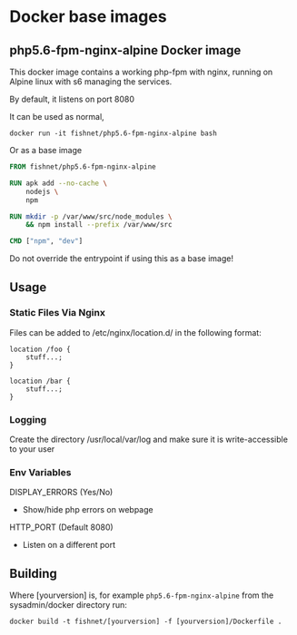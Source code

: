 # Docker base images

## php5.6-fpm-nginx-alpine Docker image

This docker image contains a working php-fpm with nginx, running on Alpine linux with s6 managing the services. 

By default, it listens on port 8080

It can be used as normal, 

`docker run -it fishnet/php5.6-fpm-nginx-alpine bash`

Or as a base image

```Dockerfile
FROM fishnet/php5.6-fpm-nginx-alpine

RUN apk add --no-cache \
	nodejs \
	npm 

RUN mkdir -p /var/www/src/node_modules \
	&& npm install --prefix /var/www/src

CMD ["npm", "dev"]
```

Do not override the entrypoint if using this as a base image!
## Usage 

### Static Files Via Nginx

Files can be added to /etc/nginx/location.d/ in the following format:

```
location /foo {
	stuff...;
}

location /bar {
	stuff...;
}
```

### Logging

Create the directory /usr/local/var/log and make sure it is write-accessible to your user

### Env Variables

DISPLAY\_ERRORS (Yes/No)
- Show/hide php errors on webpage 

HTTP\_PORT (Default 8080)
- Listen on a different port

## Building

Where [yourversion] is, for example `php5.6-fpm-nginx-alpine` from the sysadmin/docker directory run:

```
docker build -t fishnet/[yourversion] -f [yourversion]/Dockerfile .
```
